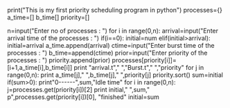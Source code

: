 print("This is my first priority scheduling program in python")
processes={}
a_time=[]
b_time[]
priority=[]

n=input("Enter no of processes : ")
for i in range(0,n):
arrival=input("Enter arrival time of the processes :  ")
if(i==0):
initial=num
elif(initial>arrival):
initial=arrival
a_time.append(arrival)
ctime=input("Enter burst time of the processes :  ")
b_time=append(ctime)
prior=input("Enter priority of the processes :  ")
priority.append(prior)
processes[priority[i]]=[i+1,a_time[i],b_time[i]]
print "arrival.t","	","Burst.t","	","priority"
for j in range(0,n):
print a_time[j],"	",b_time[j],"	",priority[j]
priority.sort()
sum=initial
if(sum>0):
print"0------",sum,"Idle time"
for i in range(0,n):
j=processes.get(priority[i])[2]
print initial,"		",sum," p",processes.get(priority[i])[0], "finished"
initial=sum



